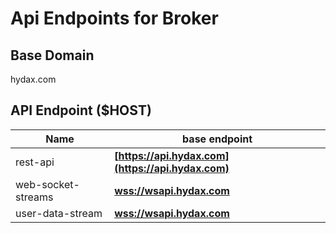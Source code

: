 # Api Endpoints for Broker

## Base Domain

hydax.com

## API Endpoint ($HOST)

| Name               | base endpoint                                    |
| ------------------ | ------------------------------------------------ |
| rest-api           | **[https://api.hydax.com](https://api.hydax.com)** |
| web-socket-streams | **[wss://wsapi.hydax.com](wss://wsapi.hydax.com)** |
| user-data-stream   | **[wss://wsapi.hydax.com](wss://wsapi.hydax.com)** |
